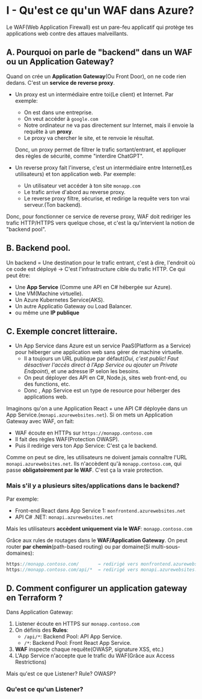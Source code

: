 # I - Qu'est ce qu'un WAF dans Azure?
Le WAF(Web Application Firewall) est un pare-feu applicatif qui protège tes applications web contre des attaues malveillants.

## A. Pourquoi on parle de "backend" dans un WAF ou un Application Gateway?
Quand on crée un __Application Gateway__(Ou Front Door), on ne code rien dedans. C'est un __service de reverse proxy__.
* Un proxy est un intermédiaire entre toi(Le client) et Internet.
	Par exemple:
	* On est dans une entreprise.
	* On veut accéder à ``google.com``
	* Notre ordinateur ne va pas directement sur Internet, mais il envoie la requête à un __proxy__.
	* Le proxy va chercher le site, et te renvoie le résultat.
	
	Donc, un proxy permet de filtrer le trafic sortant/entrant, et appliquer des règles de sécurité, comme "interdire ChatGPT".
* Un reverse proxy fait l'inverse, c'est un intermédiaire entre Internet(Les utilisateurs) et ton application web. Par exemple:
	* Un utilisateur vet accéder à ton site ``monapp.com``
	* Le trafic arrive d'abord au reverse proxy.
	* Le reverse proxy filtre, sécurise, et redirige la requête vers ton vrai serveur.(Ton backend).


Donc, pour fonctionner ce service de reverse proxy, WAF doit rediriger les trafic HTTP/HTTPS vers quelque chose, et c'est la qu'intervient la notion de "backend pool".

## B. Backend pool.
Un backend = Une destination pour le trafic entrant, c'est à dire, l'endroit où ce code est déployé -> C'est l'infrastructure cible du trafic HTTP. Ce qui peut être:
* Une __App Service__ (Comme une API en C# hébergée sur Azure).
* Une VM(Machine virtuelle).
* Un Azure Kubernetes Service(AKS).
* Un autre Applicatio Gateway ou Load Balancer.
* ou même une __IP publique__

## C. Exemple concret litteraire.
* Un App Service dans Azure est un service PaaS(Platform as a Service) pour héberger une application web sans gérer de machine virtuelle.
	* Il a toujours un URL publique par défaut(_Oui, c'est public! Faut désactiver l'accès direct à l'App Service ou ajouter un Private Endpoint_), et une adresse IP selon les besoins.
	* On peut déployer des API en C#, Node.js, sites web front-end, ou des functions, etc.
	* Donc , App Service est un type de resource pour héberger des applications web.

Imaginons qu'on a une Application React + une API C# déployée dans un App Service.(``monapi.azurewebsites.net``).
Si on mets un Application Gateway avec WAF, on fait:
* WAF écoute en HTTPs sur ``https://monapp.contoso.com``
* Il fait des règles WAF(Protection OWASP).
* Puis il redirige vers ton App Service: C'est ça le backend.

Comme on peut se dire, les utilisateurs ne doivent jamais connaître l'URL ``monapi.azurewebsites.net``. Ils n'accèdent qu'à ``monapp.contoso.com``, qui passe __obligatoirement par le WAF__. C'est ça la vraie protection.

### Mais s'il y a plusieurs sites/applications dans le backend?
Par exemple:
* Front-end React dans App Service 1: ``monfrontend.azurewebsites.net``
* API C# .NET: ``monapi.azurewebsites.net``

Mais les utilisateurs __accèdent uniquement via le WAF__: ``monapp.contoso.com``

Grâce aux rules de routages dans le __WAF/Application Gateway__. On peut router __par chemin__(path-based routing) ou par domaine(Si multi-sous-domaines):
````js
https://monapp.contoso.com/       → redirigé vers monfrontend.azurewebsites.net
https://monapp.contoso.com/api/*  → redirigé vers monapi.azurewebsites.net
````


## D. Comment configurer un application gateway en Terraform ?
Dans Application Gateway:
1. Listener écoute en HTTPS sur ``monapp.contoso.com``
2. On définis des __Rules__:
	* ``/api/*``: Backend Pool: API App Service.
	* ``/*``: Backend Pool: Front React App Service.
3. __WAF__ inspecte chaque requête(OWASP, signature XSS, etc.)
4. L'App Service n'accepte que le trafic du WAF(Grâce aux Access Restrictions)

Mais qu'est ce que Listener? Rule? OWASP?
### Qu'est ce qu'un Listener?
